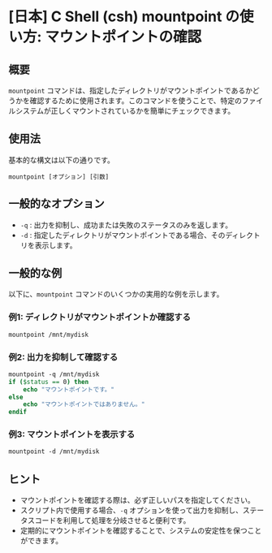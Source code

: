 # [日本] C Shell (csh) mountpoint の使い方: マウントポイントの確認

## 概要
`mountpoint` コマンドは、指定したディレクトリがマウントポイントであるかどうかを確認するために使用されます。このコマンドを使うことで、特定のファイルシステムが正しくマウントされているかを簡単にチェックできます。

## 使用法
基本的な構文は以下の通りです。

```
mountpoint [オプション] [引数]
```

## 一般的なオプション
- `-q` : 出力を抑制し、成功または失敗のステータスのみを返します。
- `-d` : 指定したディレクトリがマウントポイントである場合、そのディレクトリを表示します。

## 一般的な例
以下に、`mountpoint` コマンドのいくつかの実用的な例を示します。

### 例1: ディレクトリがマウントポイントか確認する
```csh
mountpoint /mnt/mydisk
```

### 例2: 出力を抑制して確認する
```csh
mountpoint -q /mnt/mydisk
if ($status == 0) then
    echo "マウントポイントです。"
else
    echo "マウントポイントではありません。"
endif
```

### 例3: マウントポイントを表示する
```csh
mountpoint -d /mnt/mydisk
```

## ヒント
- マウントポイントを確認する際は、必ず正しいパスを指定してください。
- スクリプト内で使用する場合、`-q` オプションを使って出力を抑制し、ステータスコードを利用して処理を分岐させると便利です。
- 定期的にマウントポイントを確認することで、システムの安定性を保つことができます。